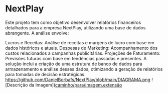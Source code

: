 # NextPlay
Este projeto tem como objetivo desenvolver relatórios financeiros detalhados para a empresa NextPlay, utilizando uma base de dados abrangente. A análise envolve:

Lucros e Receitas: Análise de receitas e margens de lucro com base em dados históricos e atuais.
Despesas de Marketing: Acompanhamento dos custos relacionados a campanhas publicitárias.
Projeções de Faturamento: Previsões futuras com base em tendências passadas e presentes.
A solução inclui a criação de uma estrutura de banco de dados para armazenamento e análise desses dados, otimizando a geração de relatórios para tomadas de decisão estratégicas.
<img>https://github.com/DanielBorbafs/NextPlay/blob/main/DIAGRAMA.png</img>
![Descrição da Imagem]([caminho/para/imagem.extensão](https://github.com/DanielBorbafs/NextPlay/blob/main/DIAGRAMA.png)
